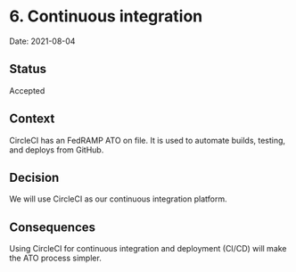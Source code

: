# 6. Continuous integration
Date: 2021-08-04

## Status

Accepted

## Context

CircleCI has an FedRAMP ATO on file. It is used to automate builds, testing, and deploys from GitHub.

## Decision

We will use CircleCI as our continuous integration platform.

## Consequences
Using CircleCI for continuous integration and deployment  (CI/CD) will make the ATO process simpler. 
